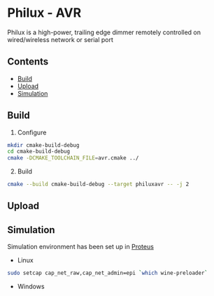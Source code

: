 # Philux - AVR
Philux is a high-power, trailing edge dimmer remotely controlled on wired/wireless network or serial port

## Contents
* [Build](#build)
* [Upload](#upload)
* [Simulation](#simulation)

## Build

1. Configure
```sh
mkdir cmake-build-debug
cd cmake-build-debug
cmake -DCMAKE_TOOLCHAIN_FILE=avr.cmake ../
```

2. Build
```sh
cmake --build cmake-build-debug --target philuxavr -- -j 2
```

## Upload

## Simulation
Simulation environment has been set up in [Proteus][labcenter]

* Linux
```bash
sudo setcap cap_net_raw,cap_net_admin=epi `which wine-preloader`
```

* Windows

[labcenter]: https://www.labcenter.com/
